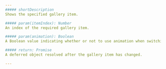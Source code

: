 ```yaml
---
##### shortDescription
Shows the specified gallery item.

##### param(itemIndex): Number
An index of the required gallery item.

##### param(animation): Boolean
A Boolean value indicating whether or not to use animation when switching to the required item.

##### return: Promise
A deferred object resolved after the gallery item has changed.

---
```

